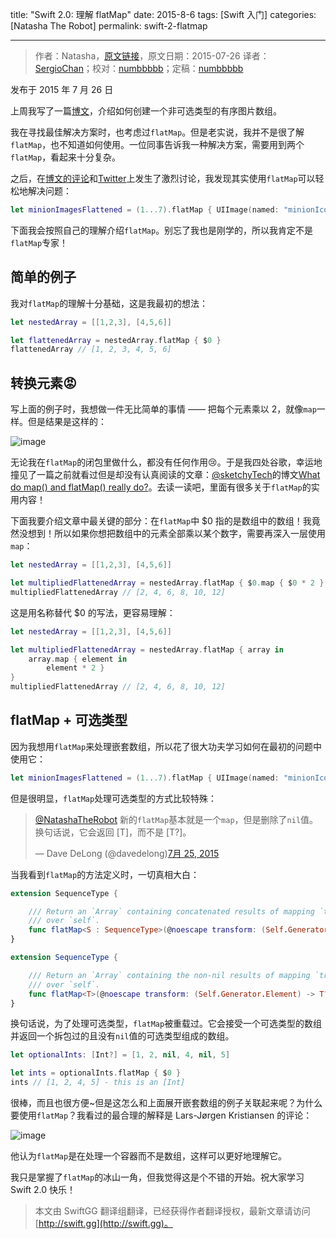 title: "Swift 2.0: 理解 flatMap"
date: 2015-8-6
tags: [Swift 入门]
categories: [Natasha The Robot]
permalink: swift-2-flatmap

---
> 作者：Natasha，[原文链接](http://natashatherobot.com/swift-2-flatmap/)，原文日期：2015-07-26
> 译者：[SergioChan](https://github.com/SergioChan)；校对：[numbbbbb](http://numbbbbb.com/)；定稿：[numbbbbb](http://numbbbbb.com/)
  







<!--此处开始正文-->

发布于 2015 年 7 月 26 日

上周我写了一篇[博文](http://natashatherobot.com/swift-when-the-functional-approach-is-not-right/)，介绍如何创建一个非可选类型的有序图片数组。

我在寻找最佳解决方案时，也考虑过`flatMap`。但是老实说，我并不是很了解`flatMap`，也不知道如何使用。一位同事告诉我一种解决方案，需要用到两个`flatMap`，看起来十分复杂。

<!--more-->

之后，在[博文的评论](http://natashatherobot.com/swift-when-the-functional-approach-is-not-right/)和[Twitter](https://twitter.com/NatashaTheRobot/status/624609007043391488)上发生了激烈讨论，我发现其实使用`flatMap`可以轻松地解决问题：

```swift
let minionImagesFlattened = (1...7).flatMap { UIImage(named: "minionIcon-\($0)") }
```

下面我会按照自己的理解介绍`flatMap`。别忘了我也是刚学的，所以我肯定不是`flatMap`专家！

## 简单的例子

我对`flatMap`的理解十分基础，这是我最初的想法：

```swift
let nestedArray = [[1,2,3], [4,5,6]]

let flattenedArray = nestedArray.flatMap { $0 }
flattenedArray // [1, 2, 3, 4, 5, 6]
```

## 转换元素😡

写上面的例子时，我想做一件无比简单的事情 —— 把每个元素乘以 2，就像`map`一样。但是结果是这样的：

![image](/img/articles/swift-2-flatmap/Screen-Shot-2015-07-26-at-5.50.07-AM-1024x144.png1456204213.364177)

无论我在`flatMap`的闭包里做什么，都没有任何作用😢。于是我四处谷歌，幸运地撞见了一篇之前就看过但是却没有认真阅读的文章：[@sketchyTech](https://twitter.com/sketchyTech)的博文[What do map() and flatMap() really do?](http://sketchytech.blogspot.com/2015/06/swift-what-do-map-and-flatmap-really-do.html)。去读一读吧，里面有很多关于`flatMap`的实用内容！

下面我要介绍文章中最关键的部分：在`flatMap`中 $0 指的是数组中的数组！我竟然没想到！所以如果你想把数组中的元素全部乘以某个数字，需要再深入一层使用`map`：

```swift
let nestedArray = [[1,2,3], [4,5,6]]

let multipliedFlattenedArray = nestedArray.flatMap { $0.map { $0 * 2 } }
multipliedFlattenedArray // [2, 4, 6, 8, 10, 12]
```

这是用名称替代 $0 的写法，更容易理解：

```swift
let nestedArray = [[1,2,3], [4,5,6]]

let multipliedFlattenedArray = nestedArray.flatMap { array in
    array.map { element in
        element * 2 }
}
multipliedFlattenedArray // [2, 4, 6, 8, 10, 12]
```

## flatMap + 可选类型

因为我想用`flatMap`来处理嵌套数组，所以花了很大功夫学习如何在最初的问题中使用它：

```swift
let minionImagesFlattened = (1...7).flatMap { UIImage(named: "minionIcon-\($0)") }
```

但是很明显，`flatMap`处理可选类型的方式比较特殊：

> [@NatashaTheRobot](https://twitter.com/NatashaTheRobot) 新的`flatMap`基本就是一个`map`，但是删除了`nil`值。换句话说，它会返回 [T]，而不是 [T?]。
> 
> — Dave DeLong (@davedelong)[7月 25, 2015](https://twitter.com/davedelong/status/624995473489682432)

当我看到`flatMap`的方法定义时，一切真相大白：

```swift
extension SequenceType {

    /// Return an `Array` containing concatenated results of mapping `transform`
    /// over `self`.
    func flatMap<S : SequenceType>(@noescape transform: (Self.Generator.Element) -> S) -> [S.Generator.Element]
}

extension SequenceType {

    /// Return an `Array` containing the non-nil results of mapping `transform`
    /// over `self`.
    func flatMap<T>(@noescape transform: (Self.Generator.Element) -> T?) -> [T]
}
```

换句话说，为了处理可选类型，`flatMap`被重载过。它会接受一个可选类型的数组并返回一个拆包过的且没有`nil`值的可选类型组成的数组。

```swift
let optionalInts: [Int?] = [1, 2, nil, 4, nil, 5]

let ints = optionalInts.flatMap { $0 }
ints // [1, 2, 4, 5] - this is an [Int]
```

很棒，而且也很方便~但是这怎么和上面展开嵌套数组的例子关联起来呢？为什么要使用`flatMap`？我看过的最合理的解释是 Lars-Jørgen Kristiansen 的评论：

![image](/img/articles/swift-2-flatmap/Screen-Shot-2015-07-26-at-6.45.20-AM.png1456204214.9020329)

他认为`flatMap`是在处理一个容器而不是数组，这样可以更好地理解它。

我只是掌握了`flatMap`的冰山一角，但我觉得这是个不错的开始。祝大家学习 Swift 2.0 快乐！

> 本文由 SwiftGG 翻译组翻译，已经获得作者翻译授权，最新文章请访问 [http://swift.gg](http://swift.gg)。